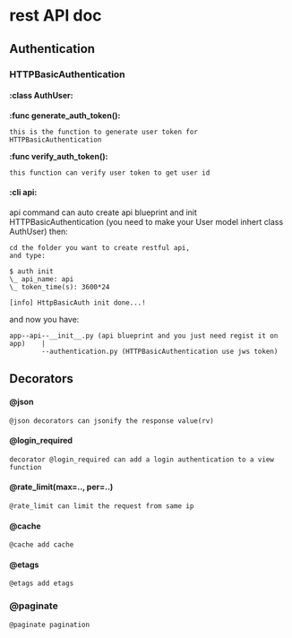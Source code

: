 rest API doc
===

## Authentication
### HTTPBasicAuthentication
#### :class AuthUser:
<strong> :func generate_auth_token(): </strong>

    this is the function to generate user token for
    HTTPBasicAuthentication

<strong> :func verify_auth_token(): </strong>

    this function can verify user token to get user id

#### :cli api:
api command can auto create api blueprint and init HTTPBasicAuthentication
(you need to make your User model inhert class AuthUser)
then:

    cd the folder you want to create restful api,
    and type:

    $ auth init
    \_ api_name: api
    \_ token_time(s): 3600*24

    [info] HttpBasicAuth init done...!

and now you have:

    app--api--__init__.py (api blueprint and you just need regist it on
    app)    |
            --authentication.py (HTTPBasicAuthentication use jws token)

## Decorators
#### @json

    @json decorators can jsonify the response value(rv)

#### @login_required

    decorator @login_required can add a login authentication to a view function

#### @rate_limit(max=.., per=..)

    @rate_limit can limit the request from same ip

#### @cache

    @cache add cache

#### @etags

    @etags add etags

### @paginate

    @paginate pagination


